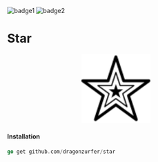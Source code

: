 ![badge1](https://forthebadge.com/images/badges/made-with-crayons.svg)
![badge2](https://forthebadge.com/images/badges/built-with-love.svg)

# Star

<p align="center">
  <img width="160" height="160" src="https://github.com/dragonzurfer/star/blob/master/media/star.svg">
</p>

#### Installation

```go
go get github.com/dragonzurfer/star
```